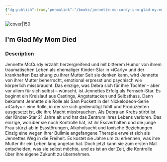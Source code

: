 ```yaml
---
{"dg-publish":true,"permalink":"/books/jennette-mc-curdy-i-m-glad-my-mom-died/","title":"I'm Glad My Mom Died","tags":["autobiography","non-fiction","family"]}
---
```




![cover|150](http://books.google.com/books/content?id=vrWLEAAAQBAJ&printsec=frontcover&img=1&zoom=1&edge=curl&source=gbs_api)

## I'm Glad My Mom Died

### Description

Jennette McCurdy erzählt herzergreifend und mit bitterem Humor von ihrem traumatischen Leben als ehemaliger Kinder-Star in »iCarly« und der krankhaften Beziehung zu ihrer Mutter Seit sie denken kann, wird Jennette von ihrer Mutter beherrscht, emotional erpresst und psychisch wie körperlich missbraucht. Das einzige, was Debra sich für ihre Tochter – aber vor allem für sich selbst – wünscht, ist Jennettes Erfolg als Fernseh-Star. Es beginnt ein Kreislauf aus Castings, Angstattacken und Selbsthass. Dann bekommt Jennette die Rolle als Sam Puckett in der Nickelodeon-Serie »iCarly« – eine Rolle, in der sie sich gedemütigt fühlt und Produzenten ausgesetzt ist, die ihre Macht missbrauchen. Als Debra an Krebs stirbt ist der Kinder-Star 21 Jahre alt und hat das Zentrum ihres Lebens verloren. Das einzige, worüber sie noch Kontrolle hat, ist ihr Essverhalten und die junge Frau stürzt ab in Essstörungen, Alkoholsucht und toxische Beziehungen. Einzig eine wegen ihrer Bulimie angefangene Therapie erweist sich als Jennettes Weg in die Freiheit. Es kostet sie Jahre um zu erkennen, was ihre Mutter ihr ein Leben lang angetan hat. Doch jetzt kann sie zum ersten Mal entscheiden, was sie selbst möchte, und es ist an der Zeit, die Kontrolle über ihre eigene Zukunft zu übernehmen.
```